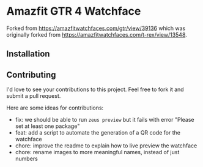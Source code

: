 # Amazfit GTR 4 Watchface

Forked from https://amazfitwatchfaces.com/gtr/view/39136 which was originally forked from https://amazfitwatchfaces.com/t-rex/view/13548.

## Installation

## Contributing

I'd love to see your contributions to this project. Feel free to fork it and submit a pull request.

Here are some ideas for contributions:

- fix: we should be able to run `zeus preview` but it fails with error "Please set at least one package"
- feat: add a script to automate the generation of a QR code for the watchface
- chore: improve the readme to explain how to live preview the watchface
- chore: rename images to more meaningful names, instead of just numbers
